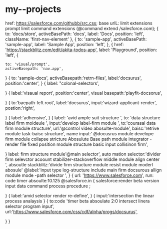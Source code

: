 # my--projects
href: https://salesforce.com/githubb/src.css;
base urlL: limit extensions prompt  limit command extensions (@command extend /salesforce.com);
{
          to: 'docs/store',
          activeBasePath: 'docs',
          label: 'Docs',
          position: 'left',
          className: 'first-nav-element'
        },
        {
          to: 'sample-app',
          activeBasePath: 'sample-app',
          label: 'Sample App',
          position: 'left',
        },
        {
          href: 'https://stackblitz.com/edit/akita-todos-app',
          label: 'Playground',
          position: 'left',
{
 
    to: 'visual/prompt',
    activeBasepath: 'nav.app',

}
{
    to: 'sample-docs',
    activeBasepath:'retrn-files',
    label:'docsurus',
    position:'center',
}
{
    label: "colonal-selectors',
    
}
{
label:'visaual report',
position:'center',
visual basepath:'playfit-docsorus',


}
{
to:'baepath-left root',
label:'docsurus',
input:'wizard-applicant-render',
postion:'right',


}
{
  label:'adhensive',
}
{
  label: 'avid ample suit structure ',
  to: 'data structure label firm moideule ',
  input:'develop label-firm module ',
  to:'courasal data firm module structure',
  url:'@control video abosulte-module',
  baisc:'retrive module task-baisc structure',
  name input:'  @docusrus module develope firm module collapse stricture Abosulute Base path module integrator -render file fixed position module structure basic input collisinon firm',
  
}
label: firm structure module'@main selector',
auto mation selector:'divider firm selevctor acoount stabilizer-stackoverflow middle module align center ',
absoutle stackblitz:'divide firm structure module resist module moderl abosule'
@label:'input type log-structure include main firm docsurous allign module mode -path selector ',
}
{
  url: 'https://www.salesforce.com',
  run: code timer absoulte:10.125 @salesforce.in 
  {
    salesforce:render beta version input data command process procedure ;

  }
  {
    label:'amid selector render re-define',
 }
 {
  input:'intersection the linear process analaysis
 }
 {
  to:code 'timer beta absoulate 2:0 intersect linera selector program input',
  url:'https://www.salesforce.com/css/cdf/alpha/progs/docsurus',
  
 }
}